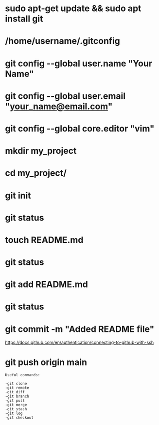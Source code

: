 # sudo apt-get update && sudo apt install git

# /home/username/.gitconfig

# git config --global user.name "Your Name"
# git config --global user.email "your_name@email.com"
# git config --global core.editor "vim"

# mkdir my_project
# cd my_project/
# git init

# git status
# touch README.md
# git status
# git add README.md
# git status
# git commit -m "Added README file"

https://docs.github.com/en/authentication/connecting-to-github-with-ssh

# git push origin main

```
Useful commands:

-git clone
-git remote
-git diff
-git branch
-git pull
-git merge
-git stash
-git log
-git checkout
```

